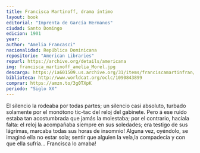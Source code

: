 ```yaml
---
title: Francisca Martinoff, drama íntimo
layout: book
editorial: "Imprenta de García Hermanos"
ciudad: Santo Domingo
edicion: 1901
year: 
author: "Amelia Francasci"
nacionalidad: República Dominicana
repositorio: "American Libraries"
repurl: https://archive.org/details/americana
img: francisca_martinoff_amelia_Morel.jpg
descarga: https://ia601509.us.archive.org/31/items/franciscamartinfran/franciscamartinfran.pdf
biblioteca: http://www.worldcat.org/oclc/1090843899
comprar: https://amzn.to/3g0TXpK
periodo: "Siglo XX"
---
```

 

El silencio la rodeaba por todas partes; un silencio casi absoluto, turbado solamente por el monótono tic-tac del reloj del gabinete. Pero á ese ruido estaba tan acostumbrada que jamás la molestaba; por el contrario, hacíala falta: el reloj la acompañaba siempre en sus soledades; era testigo de sus lágrimas, marcaba todas sus horas de insomnio! Alguna vez, oyéndolo, se imaginó ella no estar sola; sentir que alguien la veía,la compadecía y con que ella sufría... Francisca lo amaba!
